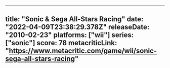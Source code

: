 
---
title: "Sonic & Sega All-Stars Racing"
date: "2022-04-09T23:38:29.378Z"
releaseDate: "2010-02-23"
platforms: ["wii"]
series: ["sonic"]
score: 78
metacriticLink: "https://www.metacritic.com/game/wii/sonic-sega-all-stars-racing"
---
